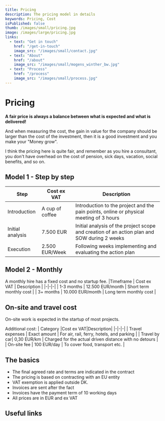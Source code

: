 ```yaml
---
title: Pricing
description: The pricing model in details
keywords: Pricing, Cost
isPublished: false
thumb: /images/small/pricing.jpg
image: /images/large/pricing.jpg
links:
  - text: "Get in touch"
    href: "/get-in-touch"
    image_src: "/images/small/contact.jpg"
  - text: "About"
    href: "/about"
    image_src: "/images/small/mogens_winther_bw.jpg"
  - text: "Process"
    href: "/process"
    image_src: "/images/small/process.jpg"
---
```


# Pricing
**A fair price is always a balance between what is expected and what is delivered!**

And when measuring the cost, the gain in value for the company should be larger than the cost of the investment, then it is a good investment and you make your "Money grow".

I think the pricing here is quite fair, and remember as you hire a consultant, you don't have overhead on the cost of pension, sick days, vacation, social benefits, and so on. 

## Model 1 - Step by step

| Step | Cost ex VAT | Description |
|-|-|-|
| Introduction | A cup of coffee | Introduction to the project and the pain points, online or physical meeting of 3 hours |
| Initial analysis | 7.500 EUR | Initial analysis of the project scope and creation of an action plan and SOW during 2 weeks |
| Execution | 2.500 EUR/Week | Following weeks implementing and evaluating the action plan |


## Model 2 - Monthly
A monthly hire has a fixed cost and no startup fee.
|Timeframe | Cost ex VAT | Description |
|-|-|-|
| 1-3 months | 12.500 EUR/month | Short term monthly cost |
| 3+ months | 10.000 EUR/month | Long term monthly cost |

## On-site and travel cost
On-site work is expected in the startup of most projects.

Additional cost:
| Category |Cost ex VAT|Description|
|-|-|-|
| Travel expenses | Exact amount | For air, rail, ferry, hotels, and parking |
| Travel by car| 0,30 EUR/km | Charged for the actual driven distance with no detours |
| On-site fee | 100 EUR/day | To cover food, transport etc. |

## The basics
- The final agreed rate and terms are indicated in the contract
- The pricing is based on contracting with an EU entity
- VAT exemption is applied outside DK.
- Invoices are sent after the fact
- Invoices have the payment term of 10 working days
- All prices are in EUR and ex VAT

## Useful links